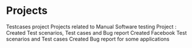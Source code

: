 # Projects
Testcases project
Projects related to Manual Software testing
Project :
Created Test scenarios, Test cases and Bug report
Created Facebook Test scenarios and Test cases
Created Bug report for some applications
